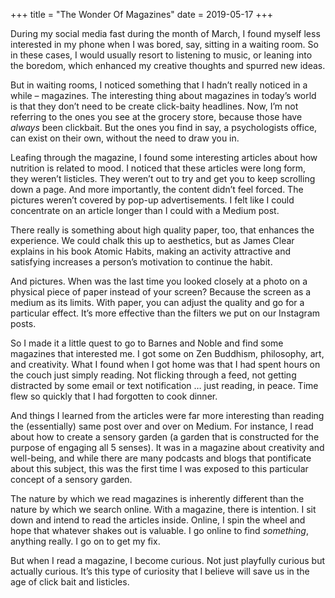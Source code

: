 +++
title = "The Wonder Of Magazines"
date = 2019-05-17
+++

During my social media fast during the month of March, I found myself less interested in my phone when I was bored, say, sitting in a waiting room. So in these cases, I would usually resort to listening to music, or leaning into the boredom, which enhanced my creative thoughts and spurred new ideas. 

But in waiting rooms, I noticed something that I hadn’t really noticed in a while &#8211; magazines. The interesting thing about magazines in today’s world is that they don’t need to be create click-baity headlines. Now, I’m not referring to the ones you see at the grocery store, because those have _always_ been clickbait. But the ones you find in say, a psychologists office, can exist on their own, without the need to draw you in. 

Leafing through the magazine, I found some interesting articles about how nutrition is related to mood. I noticed that these articles were long form, they weren’t listicles. They weren’t out to try and get you to keep scrolling down a page. And more importantly, the content didn’t feel forced. The pictures weren’t covered by pop-up advertisements. I felt like I could concentrate on an article longer than I could with a Medium post. 

There really is something about high quality paper, too, that enhances the experience. We could chalk this up to aesthetics, but as James Clear explains in his book Atomic Habits, making an activity attractive and satisfying increases a person’s motivation to continue the habit. 

And pictures. When was the last time you looked closely at a photo on a physical piece of paper instead of your screen? Because the screen as a medium as its limits. With paper, you can adjust the quality and go for a particular effect. It’s more effective than the filters we put on our Instagram posts.

So I made it a little quest to go to Barnes and Noble and find some magazines that interested me. I got some on Zen Buddhism, philosophy, art, and creativity. What I found when I got home was that I had spent hours on the couch just simply reading. Not flicking through a feed, not getting distracted by some email or text notification … just reading, in peace. Time flew so quickly that I had forgotten to cook dinner. 

And things I learned from the articles were far more interesting than reading the (essentially) same post over and over on Medium. For instance, I read about how to create a sensory garden (a garden that is constructed for the purpose of engaging all 5 senses). It was in a magazine about creativity and well-being, and while there are many podcasts and blogs that pontificate about this subject, this was the first time I was exposed to this particular concept of a sensory garden.

The nature by which we read magazines is inherently different than the nature by which we search online. With a magazine, there is intention. I sit down and intend to read the articles inside. Online, I spin the wheel and hope that whatever shakes out is valuable. I go online to find _something_, anything really. I go on to get my fix.

But when I read a magazine, I become curious. Not just playfully curious but actually curious. It’s this type of curiosity that I believe will save us in the age of click bait and listicles.